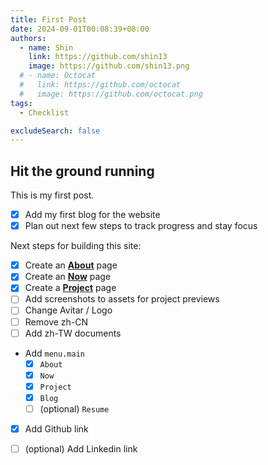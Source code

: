 ```yaml
---
title: First Post
date: 2024-09-01T00:08:39+08:00
authors:
  - name: Shin
    link: https://github.com/shin13
    image: https://github.com/shin13.png
  # - name: Octocat
  #   link: https://github.com/octocat
  #   image: https://github.com/octocat.png
tags:
  - Checklist

excludeSearch: false
---
```


## Hit the ground running

This is my first post.

- [x] Add my first blog for the website
- [x] Plan out next few steps to track progress and stay focus

Next steps for building this site:

- [x] Create an **[About](https://shin13.github.io/about/)** page
- [x] Create an **[Now](https://shin13.github.io/now/)** page
- [x] Create a **[Project](https://shin13.github.io/projects/)** page
- [ ] Add screenshots to assets for project previews
- [ ] Change Avitar / Logo
- [ ] Remove zh-CN
- [ ] Add zh-TW documents
- Add `menu.main`
    - [x] `About`
    - [x] `Now`
    - [x] `Project`
    - [x] `Blog`
    - [ ] (optional) `Resume`
- [x] Add Github link
- [ ] (optional) Add Linkedin link




